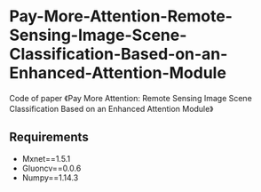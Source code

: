 # Pay-More-Attention-Remote-Sensing-Image-Scene-Classification-Based-on-an-Enhanced-Attention-Module
Code of paper 《Pay More Attention: Remote Sensing Image Scene Classification Based on an Enhanced Attention Module》
## Requirements
* Mxnet==1.5.1
* Gluoncv==0.0.6
* Numpy==1.14.3
